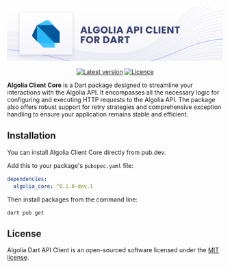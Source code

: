 <p align="center">
  <a href="https://www.algolia.com">
    <img alt="Algolia for Kotlin" src="https://raw.githubusercontent.com/algolia/algoliasearch-client-common/master/banners/dart.png" >
  </a>

  <p align="center">
    <a href="https://pub.dartlang.org/packages/algolia_core"><img src="https://img.shields.io/pub/v/algolia_core.svg" alt="Latest version"></img></a>
    <a href="https://pub.dev/packages/algolia_core/publisher"><img src="https://img.shields.io/pub/publisher/algolia_core.svg" alt="Licence"></img></a>
  </p>
</p>

**Algolia Client Core** is a Dart package designed to streamline your interactions with the Algolia API. It encompasses all the necessary logic for configuring and executing HTTP requests to the Algolia API. The package also offers robust support for retry strategies and comprehensive exception handling to ensure your application remains stable and efficient.

## Installation

You can install Algolia Client Core directly from pub.dev.

Add this to your package's `pubspec.yaml` file:

```yaml
dependencies:
  algolia_core: ^0.1.0-dev.1
```

Then install packages from the command line:

```shell
dart pub get
```

## License

Algolia Dart API Client is an open-sourced software licensed under the [MIT license](LICENSE).
